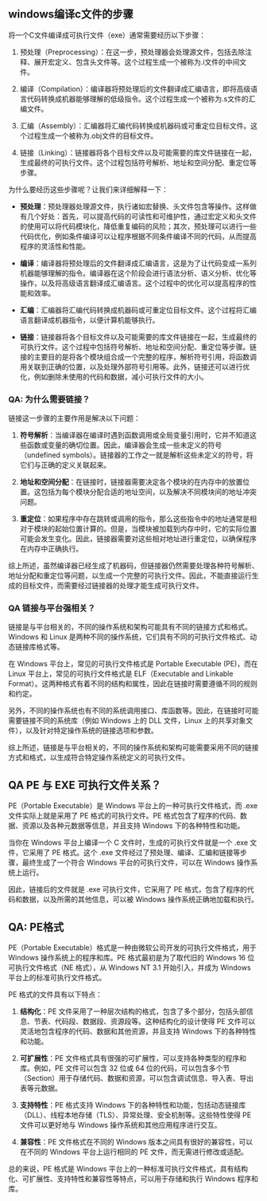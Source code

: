## windows编译c文件的步骤

将一个C文件编译成可执行文件（exe）通常需要经历以下步骤：

1. 预处理（Preprocessing）：在这一步，预处理器会处理源文件，包括去除注释、展开宏定义、包含头文件等。这个过程生成一个被称为.i文件的中间文件。

2. 编译（Compilation）：编译器将预处理后的文件翻译成汇编语言，即将高级语言代码转换成机器能够理解的低级指令。这个过程生成一个被称为.s文件的汇编文件。

3. 汇编（Assembly）：汇编器将汇编代码转换成机器码或可重定位目标文件。这个过程生成一个被称为.obj文件的目标文件。

4. 链接（Linking）：链接器将各个目标文件以及可能需要的库文件链接在一起，生成最终的可执行文件。这个过程包括符号解析、地址和空间分配、重定位等步骤。

为什么要经历这些步骤呢？让我们来详细解释一下：

-   **预处理**：预处理器处理源文件，执行诸如宏替换、头文件包含等操作。这样做有几个好处：首先，可以提高代码的可读性和可维护性，通过宏定义和头文件的使用可以将代码模块化，降低重复编码的风险；其次，预处理可以进行一些代码优化，例如条件编译可以让程序根据不同条件编译不同的代码，从而提高程序的灵活性和性能。

-   **编译**：编译器将预处理后的文件翻译成汇编语言，这是为了让代码变成一系列机器能够理解的指令。编译器在这个阶段会进行语法分析、语义分析、优化等操作，以及将高级语言翻译成汇编语言。这个过程中的优化可以提高程序的性能和效率。

-   **汇编**：汇编器将汇编代码转换成机器码或可重定位目标文件。这个过程将汇编语言翻译成机器指令，以便计算机能够执行。

-   **链接**：链接器将各个目标文件以及可能需要的库文件链接在一起，生成最终的可执行文件。这个过程中包括符号解析、地址和空间分配、重定位等步骤。链接的主要目的是将各个模块组合成一个完整的程序，解析符号引用，将函数调用关联到正确的位置，以及处理外部符号引用等。此外，链接还可以进行优化，例如删除未使用的代码和数据，减小可执行文件的大小。

### QA: 为什么需要链接？

链接这一步骤的主要作用是解决以下问题：

1. **符号解析**：当编译器在编译时遇到函数调用或全局变量引用时，它并不知道这些函数或变量的确切位置。因此，编译器会生成一些未定义的符号（undefined symbols）。链接器的工作之一就是解析这些未定义的符号，将它们与正确的定义关联起来。

2. **地址和空间分配**：在链接时，链接器需要决定各个模块的在内存中的放置位置。这包括为每个模块分配合适的地址空间，以及解决不同模块间的地址冲突问题。

3. **重定位**：如果程序中存在跳转或调用的指令，那么这些指令中的地址通常是相对于模块的起始位置计算的。但是，当模块被加载到内存中时，它的实际位置可能会发生变化。因此，链接器需要对这些相对地址进行重定位，以确保程序在内存中正确执行。

综上所述，虽然编译器已经生成了机器码，但链接器仍然需要处理各种符号解析、地址分配和重定位等问题，以生成一个完整的可执行文件。因此，不能直接运行生成的目标文件，而需要经过链接器的处理才能生成可执行文件。

### QA 链接与平台强相关？

链接是与平台相关的，不同的操作系统和架构可能具有不同的链接方式和格式。Windows 和 Linux 是两种不同的操作系统，它们具有不同的可执行文件格式、动态链接库格式等。

在 Windows 平台上，常见的可执行文件格式是 Portable Executable (PE)，而在 Linux 平台上，常见的可执行文件格式是 ELF（Executable and Linkable Format）。这两种格式有着不同的结构和属性，因此在链接时需要遵循不同的规则和约定。

另外，不同的操作系统也有不同的系统调用接口、库函数等。因此，在链接时可能需要链接不同的系统库（例如 Windows 上的 DLL 文件，Linux 上的共享对象文件），以及针对特定操作系统的链接选项和参数。

综上所述，链接是与平台相关的，不同的操作系统和架构可能需要采用不同的链接方式和格式，以生成符合特定操作系统定义的可执行文件。

## QA PE 与 EXE 可执行文件关系？

PE（Portable Executable）是 Windows 平台上的一种可执行文件格式，而 .exe 文件实际上就是采用了 PE 格式的可执行文件。PE 格式包含了程序的代码、数据、资源以及各种元数据等信息，并且支持 Windows 下的各种特性和功能。

当你在 Windows 平台上编译一个 C 文件时，生成的可执行文件就是一个 .exe 文件，它采用了 PE 格式。这个 .exe 文件经过了预处理、编译、汇编和链接等步骤，最终生成了一个符合 Windows 平台的可执行文件，可以在 Windows 操作系统上运行。

因此，链接后的文件就是 .exe 可执行文件，它采用了 PE 格式，包含了程序的代码和数据，以及所需的其他信息，可以被 Windows 操作系统正确地加载和执行。

## QA: PE格式

PE（Portable Executable）格式是一种由微软公司开发的可执行文件格式，用于 Windows 操作系统上的程序和库。PE 格式最初是为了取代旧的 Windows 16 位可执行文件格式（NE 格式），从 Windows NT 3.1 开始引入，并成为 Windows 平台上的标准可执行文件格式。

PE 格式的文件具有以下特点：

1. **结构化**：PE 文件采用了一种层次结构的格式，包含了多个部分，包括头部信息、节表、代码段、数据段、资源段等。这种结构化的设计使得 PE 文件可以灵活地包含程序的代码、数据和其他资源，并且支持 Windows 下的各种特性和功能。

2. **可扩展性**：PE 文件格式具有很强的可扩展性，可以支持各种类型的程序和库。例如，PE 文件可以包含 32 位或 64 位的代码，可以包含多个节（Section）用于存储代码、数据和资源，可以包含调试信息、导入表、导出表等元数据。

3. **支持特性**：PE 格式支持 Windows 下的各种特性和功能，包括动态链接库（DLL）、线程本地存储（TLS）、异常处理、安全机制等。这些特性使得 PE 文件可以更好地与 Windows 操作系统和其他应用程序进行交互。

4. **兼容性**：PE 文件格式在不同的 Windows 版本之间具有很好的兼容性，可以在不同的 Windows 平台上运行相同的 PE 文件，而无需进行修改或适配。

总的来说，PE 格式是 Windows 平台上的一种标准可执行文件格式，具有结构化、可扩展性、支持特性和兼容性等特点，可以用于存储和执行 Windows 程序和库。

